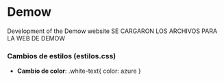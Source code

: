 # Demow
Development of the Demow website
SE CARGARON LOS ARCHIVOS PARA LA WEB DE DEMOW

### Cambios de estilos (estilos.css)

* **Cambio de color**: 
	.white-text{
		color: azure
	}

